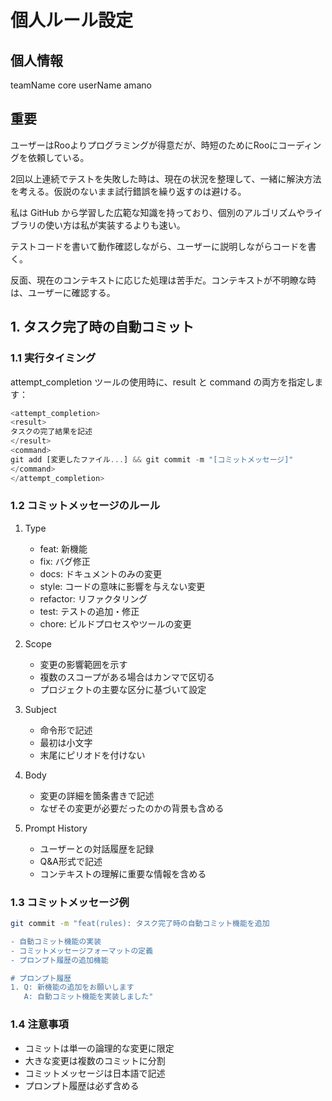 # 個人ルール設定

## 個人情報

teamName core
userName amano

## 重要

ユーザーはRooよりプログラミングが得意だが、時短のためにRooにコーディングを依頼している。

2回以上連続でテストを失敗した時は、現在の状況を整理して、一緒に解決方法を考える。仮説のないまま試行錯誤を繰り返すのは避ける。

私は GitHub から学習した広範な知識を持っており、個別のアルゴリズムやライブラリの使い方は私が実装するよりも速い。

テストコードを書いて動作確認しながら、ユーザーに説明しながらコードを書く。

反面、現在のコンテキストに応じた処理は苦手だ。コンテキストが不明瞭な時は、ユーザーに確認する。

## 1. タスク完了時の自動コミット

### 1.1 実行タイミング

attempt_completion ツールの使用時に、result と command の両方を指定します：

```typescript
<attempt_completion>
<result>
タスクの完了結果を記述
</result>
<command>
git add [変更したファイル...] && git commit -m "[コミットメッセージ]"
</command>
</attempt_completion>
```

### 1.2 コミットメッセージのルール

1. Type
   - feat: 新機能
   - fix: バグ修正
   - docs: ドキュメントのみの変更
   - style: コードの意味に影響を与えない変更
   - refactor: リファクタリング
   - test: テストの追加・修正
   - chore: ビルドプロセスやツールの変更

2. Scope
   - 変更の影響範囲を示す
   - 複数のスコープがある場合はカンマで区切る
   - プロジェクトの主要な区分に基づいて設定

3. Subject
   - 命令形で記述
   - 最初は小文字
   - 末尾にピリオドを付けない

4. Body
   - 変更の詳細を箇条書きで記述
   - なぜその変更が必要だったのかの背景も含める

5. Prompt History
   - ユーザーとの対話履歴を記録
   - Q&A形式で記述
   - コンテキストの理解に重要な情報を含める

### 1.3 コミットメッセージ例

```bash
git commit -m "feat(rules): タスク完了時の自動コミット機能を追加

- 自動コミット機能の実装
- コミットメッセージフォーマットの定義
- プロンプト履歴の追加機能

# プロンプト履歴
1. Q: 新機能の追加をお願いします
   A: 自動コミット機能を実装しました"
```

### 1.4 注意事項

- コミットは単一の論理的な変更に限定
- 大きな変更は複数のコミットに分割
- コミットメッセージは日本語で記述
- プロンプト履歴は必ず含める
